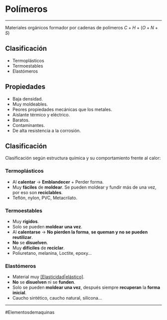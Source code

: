 # Polímeros
---
Materiales orgánicos formador por cadenas de polímeros
$C + H + (O + N + S)$ 
## Clasificación
- Termoplásticos
- Termoestables
- Elastómeros

## Propiedades
- Baja densidad.
- Muy moldeables.
- Peores propiedades mecánicas que los metales.
- Aislante térmico y eléctrico.
- Baratos.
- Contaminantes.
- De alta resistencia a la corrosión.
## Clasificación
Clasificación según estructura química y su comportamiento frente al calor:
### Termoplásticos
- Al **calentar** → **Emblandecer** + Perder forma.
- Muy **fáciles** de **moldear**. Se pueden moldear y fundir más de una vez, por eso son **reciclables**.
- Teflón, nylon, PVC, Metacrilato.
### Termoestables
- Muy **rígidos**. 
- Solo se pueden **moldear** **una vez**.
- Al **calentarse** → **No pierden la forma**, **se queman y no se pueden reutilizar**.
- **No** se **disuelven**.
- Muy **difíciles** de **reciclar**. 
- Poliuretano, melanina, Loctite, epoxy…
### Elastómeros
- Material muy [[Elasticidad|elástico]](goma).
- **No** se **disuelven** ni se **funden**.
- Solo se pueden **moldear una vez**, después siempre **recuperan** la **forma inicial**.
- Caucho sintético, caucho natural, silicona…

---
#Elementosdemaquinas 